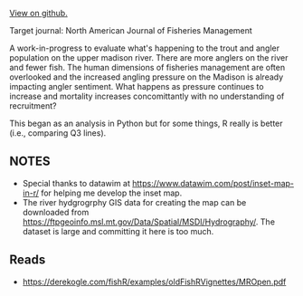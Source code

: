 [View on github.](https://github.com/stevenranney/angler_pressure)

Target journal: North American Journal of Fisheries Management

A work-in-progress to evaluate what's happening to the trout and angler population on the upper madison river. There are more anglers on the river and fewer fish. The human dimensions of fisheries management are often overlooked and the increased angling pressure on the Madison is already impacting angler sentiment. What happens as pressure continues to increase and mortality increases concomittantly with no understanding of recruitment?

This began as an analysis in Python but for some things, R really is better (i.e., comparing Q3 lines).

## NOTES

* Special thanks to datawim at https://www.datawim.com/post/inset-map-in-r/ for helping me develop the inset map.
* The river hydgrogrphy GIS data for creating the map can be downloaded from https://ftpgeoinfo.msl.mt.gov/Data/Spatial/MSDI/Hydrography/. The dataset is large and committing it here is too much.

## Reads

* https://derekogle.com/fishR/examples/oldFishRVignettes/MROpen.pdf